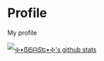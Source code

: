 # Profile
My profile

<a href="https://github.com/beastzx18">

 <img align="center" src="https://github-readme-stats.vercel.app/api?username=beastzx18&show_icons=true&theme=light&line_height=27" alt="࿇•ẞᗴᗩSԵ•࿇'s github stats"/>

</a>
